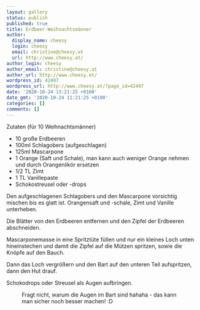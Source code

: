 ```yaml
---
layout: gallery
status: publish
published: true
title: Erdbeer-Weihnachtsmänner
author:
  display_name: cheesy
  login: cheesy
  email: christine@cheesy.at
  url: http://www.cheesy.at/
author_login: cheesy
author_email: christine@cheesy.at
author_url: http://www.cheesy.at/
wordpress_id: 42497
wordpress_url: http://www.cheesy.at/?page_id=42497
date: '2020-10-24 13:21:25 +0100'
date_gmt: '2020-10-24 11:21:25 +0100'
categories: []
comments: []
---
```

<!-- wp:paragraph -->
Zutaten (für 10 Weihnachtsmänner)
<!-- /wp:paragraph -->
<!-- wp:list -->
- 10 große Erdbeeren
- 100ml Schlagobers (aufgeschlagen)
- 125ml Mascarpone
- 1 Orange (Saft und Schale), man kann auch weniger Orange nehmen und durch Orangenlikör ersetzen
- 1/2 TL Zimt
- 1 TL Vanillepaste
- Schokostreusel oder -drops
<!-- /wp:list -->
<!-- wp:paragraph -->
Den aufgeschlagenen Schlagobers und den Mascarpone vorsichtig mischen bis es glatt ist. Orangensaft und -schale, Zimt und Vanille unterheben.
<!-- /wp:paragraph -->
<!-- wp:paragraph -->
Die Blätter von den Erdbeeren entfernen und den Zipfel der Erdbeeren abschneiden.
<!-- /wp:paragraph -->
<!-- wp:paragraph -->
Mascarponemasse in eine Spritztüte füllen und nur ein kleines Loch unten hineinstechen und damit die Zipfel auf die Mützen spritzen, sowie die Knöpfe auf den Bauch.
<!-- /wp:paragraph -->
<!-- wp:paragraph -->
Dann das Loch vergrößern und den Bart auf den unteren Teil aufspritzen, dann den Hut drauf.
<!-- /wp:paragraph -->
<!-- wp:paragraph -->
Schokodrops oder Streusel als Augen aufbringen.
<!-- /wp:paragraph -->
<!-- wp:image {"id":42498} -->
<figure class="wp-block-image"><img src="http://www.cheesy.at/wp-content/uploads/Erdbeer-Weihnachstma%CC%88nner-1.jpg" alt="" class="wp-image-42498"><br>
<figcaption>Fragt nicht, warum die Augen im Bart sind hahaha - das kann man sicher noch besser machen! :D</figcaption>
</figure>
<!-- /wp:image -->
